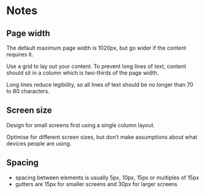 # Notes

## Page width

The default maximum page width is 1020px, but go wider if the content requires it.

Use a grid to lay out your content. To prevent long lines of text, content should sit in a column which is two-thirds of the page width.

Long lines reduce legibility, so all lines of text should be no longer than 70 to 80 characters.

## Screen size

Design for small screens first using a single column layout.

Optimise for different screen sizes, but don’t make assumptions about what devices people are using.

## Spacing

* spacing between elements is usually 5px, 10px, 15px or multiples of 15px
* gutters are 15px for smaller screens and 30px for larger screens